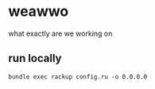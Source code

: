# weawwo

what exactly are we working on

## run locally

```shell
bundle exec rackup config.ru -o 0.0.0.0
```
